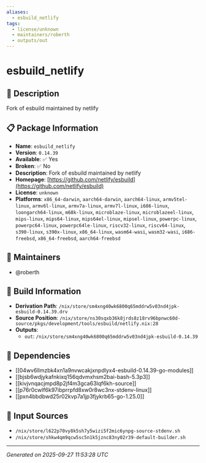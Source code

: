 ```yaml
---
aliases:
  - esbuild_netlify
tags:
  - license/unknown
  - maintainers/roberth
  - outputs/out
---
```


# esbuild_netlify

## 📝 Description

Fork of esbuild maintained by netlify

## 📋 Package Information

- **Name**: `esbuild_netlify`
- **Version**: `0.14.39`
- **Available**: ✅ Yes
- **Broken**: ✅ No
- **Description**: Fork of esbuild maintained by netlify
- **Homepage**: [https://github.com/netlify/esbuild](https://github.com/netlify/esbuild)
- **License**: `unknown`
- **Platforms**: `x86_64-darwin`, `aarch64-darwin`, `aarch64-linux`, `armv5tel-linux`, `armv6l-linux`, `armv7a-linux`, `armv7l-linux`, `i686-linux`, `loongarch64-linux`, `m68k-linux`, `microblaze-linux`, `microblazeel-linux`, `mips-linux`, `mips64-linux`, `mips64el-linux`, `mipsel-linux`, `powerpc-linux`, `powerpc64-linux`, `powerpc64le-linux`, `riscv32-linux`, `riscv64-linux`, `s390-linux`, `s390x-linux`, `x86_64-linux`, `wasm64-wasi`, `wasm32-wasi`, `i686-freebsd`, `x86_64-freebsd`, `aarch64-freebsd`
## 👥 Maintainers

- @roberth


## 🔧 Build Information

- **Derivation Path**: `/nix/store/sm4xng40wk6800q65mddrw5v03nd4jpk-esbuild-0.14.39.drv`
- **Source Position**: `/nix/store/ns30sqxb36k8jrds8z18rv96bpnwc60d-source/pkgs/development/tools/esbuild/netlify.nix:28`
- **Outputs**:
  - `out`:  `/nix/store/sm4xng40wk6800q65mddrw5v03nd4jpk-esbuild-0.14.39`

## 🔗 Dependencies

- [[04wv6llmzbk4xn1a9nvwcakjxnpdlyx4-esbuild-0.14.39-go-modules]]
- [[bjsb6wdjykafnkixq156qdvmxhsm2bai-bash-5.3p3]]
- [[kivjvnqacjmpd8p2jf4m3gca63lqf6kh-source]]
- [[p76r0cwlf6k97ibprrpfd8xw0r8wc3nx-stdenv-linux]]
- [[pxn4bbdbwd25r02kvp7a1jp3fjykrb65-go-1.25.0]]

## 📁 Input Sources

- `/nix/store/l622p70vy8k5sh7y5wizi5f2mic6ynpg-source-stdenv.sh`
- `/nix/store/shkw4qm9qcw5sc5n1k5jznc83ny02r39-default-builder.sh`

---
*Generated on 2025-09-27 11:53:28 UTC*
